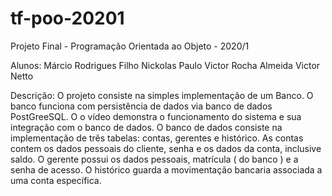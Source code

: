 # tf-poo-20201


Projeto Final - Programação Orientada ao Objeto - 2020/1 

Alunos: Márcio Rodrigues Filho
        Nickolas
        Paulo Victor Rocha Almeida
        Victor Netto
        
        
Descrição: O projeto consiste na simples implementação de um Banco. O banco funciona com persistência de dados via banco de dados PostGreeSQL. O o vídeo demonstra o funcionamento do sistema e sua integração com o banco de dados. O banco de dados consiste na implementação de três tabelas: contas, gerentes e histórico. As contas contem os dados pessoais do cliente, senha e os dados da conta, inclusive saldo. O gerente possui os dados pessoais, matrícula ( do banco ) e a senha de acesso. O histórico guarda a movimentação bancaria associada a uma conta específica. 
